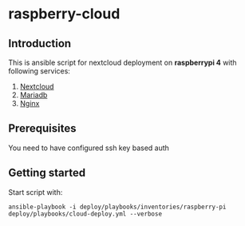 # raspberry-cloud



## Introduction

This is ansible script for nextcloud deployment on **raspberrypi 4** with following services:
1. [Nextcloud](https://nextcloud.com/)
1. [Mariadb](https://mariadb.org/)
1. [Nginx](https://www.nginx.com/)

## Prerequisites
You need to have configured ssh key based auth

## Getting started
Start script with:
```
ansible-playbook -i deploy/playbooks/inventories/raspberry-pi deploy/playbooks/cloud-deploy.yml --verbose 
```